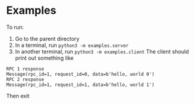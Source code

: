 # Examples

To run:
1. Go to the parent directory
2. In a terminal, run `python3 -m examples.server`
3. In another terminal, run `python3 -m examples.client`
The client should print out something like
```
RPC 1 response
Message(rpc_id=1, request_id=0, data=b'hello, world 0')
RPC 2 response
Message(rpc_id=1, request_id=1, data=b'hello, world 1')
```
Then exit